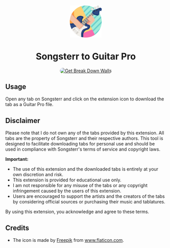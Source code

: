 <sub>
<p align='center'><img  src="https://raw.githubusercontent.com/Factual0367/Songsterr-to-GP-Firefox/main/icon.png" height="100" width="auto"></p>
</sub>
<h1 align="center">Songsterr to Guitar Pro</h1>


<p align="center">
<a href="https://addons.mozilla.org/en-US/firefox/addon/songsterr-to-guitar-pro/"><img src="https://user-images.githubusercontent.com/585534/107280546-7b9b2a00-6a26-11eb-8f9f-f95932f4bfec.png" style='border-radius:15px' alt="Get Break Down Walls"></a>

## Usage

Open any tab on Songsterr and click on the extension icon to download the tab as a Guitar Pro file.

## Disclaimer

Please note that I do not own any of the tabs provided by this extension. All tabs are the property of Songsterr and their respective authors. This tool is designed to facilitate downloading tabs for personal use and should be used in compliance with Songsterr's terms of service and copyright laws.

**Important:**
- The use of this extension and the downloaded tabs is entirely at your own discretion and risk.
- This extension is provided for educational use only.
- I am not responsible for any misuse of the tabs or any copyright infringement caused by the users of this extension.
- Users are encouraged to support the artists and the creators of the tabs by considering official sources or purchasing their music and tablatures.

By using this extension, you acknowledge and agree to these terms.

## Credits

 - The icon is made by <a href="https://www.flaticon.com/free-icons/guitar" title="guitar icons">Freepik</a> from <a href='https://www.flaticon.com/'>www.flaticon.com</a>.
